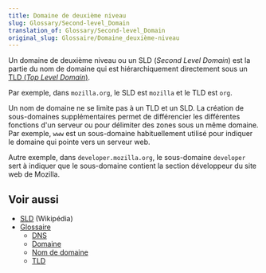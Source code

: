 ```yaml
---
title: Domaine de deuxième niveau
slug: Glossary/Second-level_Domain
translation_of: Glossary/Second-level_Domain
original_slug: Glossaire/Domaine_deuxième-niveau
---
```

Un domaine de deuxième niveau ou un SLD (<i lang="en">Second Level Domain</i>) est la partie du nom de domaine qui est hiérarchiquement directement sous un [TLD (<i lang="en">Top Level Domain</i>)](/fr/docs/Glossary/TLD).

Par exemple, dans `mozilla.org`, le SLD est `mozilla` et le TLD est `org`.

Un nom de domaine ne se limite pas à un TLD et un SLD. La création de sous-domaines supplémentaires permet de différencier les différentes fonctions d'un serveur ou pour délimiter des zones sous un même domaine. Par exemple, `www` est un sous-domaine habituellement utilisé pour indiquer le domaine qui pointe vers un serveur web.

Autre exemple, dans `developer.mozilla.org`, le sous-domaine `developer` sert à indiquer que le sous-domaine contient la section développeur du site web de Mozilla.

## Voir aussi

- [SLD](https://fr.wikipedia.org/wiki/Domaine_de_deuxième_niveau) (Wikipédia)
- [Glossaire](/fr/docs/Glossary)
  - [DNS](/fr/docs/Glossary/DNS)
  - [Domaine](/fr/docs/Glossary/Domain)
  - [Nom de domaine](/fr/docs/Glossary/Domain_name)
  - [TLD](/fr/docs/Glossary/TLD)
